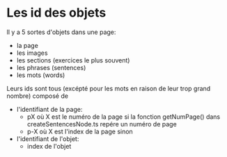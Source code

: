 # Les id des objets

Il y a 5 sortes d'objets dans une page:
- la page
- les images
- les sections (exercices le plus souvent)
- les phrases (sentences)
- les mots (words)

Leurs ids sont tous (excépté pour les mots en raison de leur trop grand nombre) composé de
-  l'identifiant de la page:
    - pX où X est le numéro de la page si la fonction getNumPage() dans createSentencesNode.ts repére un numéro de page
    - p-X où X est l'index de la page sinon
- l'identifiant de l'objet:
    - index de l'objet 
